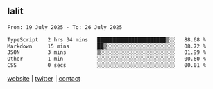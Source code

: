 ## lalit

<!--START_SECTION:waka-->

```txt
From: 19 July 2025 - To: 26 July 2025

TypeScript   2 hrs 34 mins   ██████████████████████▒░░   88.68 %
Markdown     15 mins         ██▒░░░░░░░░░░░░░░░░░░░░░░   08.72 %
JSON         3 mins          ▒░░░░░░░░░░░░░░░░░░░░░░░░   01.99 %
Other        1 min           ░░░░░░░░░░░░░░░░░░░░░░░░░   00.60 %
CSS          0 secs          ░░░░░░░░░░░░░░░░░░░░░░░░░   00.01 %
```

<!--END_SECTION:waka-->

[website](https://lalit.sh) | [twitter](https://x.com/@lalitcodes) | [contact](https://lalit.sh/contact)
